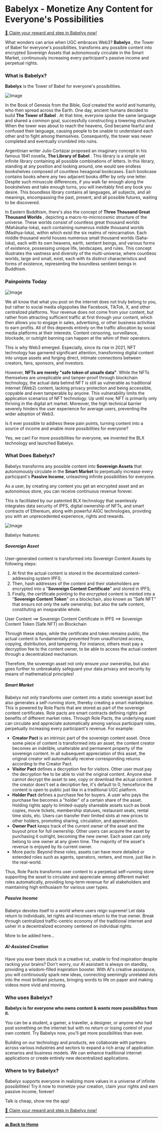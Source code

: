 # Babelyx - Monetize Any Content for Everyone's Possibilities

[🎁 Claim your reward and step in Babelyx now!](https://u.babelyx.com/)

What wonders can arise when UGC embraces Web3? **Babelyx** , the Tower of Babel for everyone's possibilities, transforms any possible content into encrypted Sovereign Assets that autonomously circulate in the Smart Market, continuously increasing every participant's passive income and perpetual rights.

### What is Babelyx?

**Babelyx** is the Tower of Babel for everyone's possibilities.

![Image](./images/pitchdeck/Slide1.jpeg)

In the Book of Genesis from the Bible, God created the world and humanity, who then spread across the Earth. One day, ancient humans decided to build **The Tower of Babel** . At that time, everyone spoke the same language and shared a common goal, successfully constructing a towering structure. When the tower was about to reach the heavens, God became fearful and confused their language, causing people to be unable to understand each other and to fight among themselves. Consequently, the tower was never completed and eventually crumbled into ruins.

Argentinian writer Julio Cortázar proposed an imaginary concept in his famous 1941 novella, **The Library of Babel** . This library is a simple yet infinite library containing all possible combinations of letters. In this library, standing at any position and looking around, one would see endless bookshelves composed of countless hexagonal bookcases. Each bookcase contains books where any two adjacent books differ by only one letter. Despite such minuscule differences, if you walk far enough along the bookshelves and take enough turns, you will inevitably find any book you desire. This boundless library contains all languages, all subjects, and all meanings, encompassing the past, present, and all possible futures, waiting to be discovered.

In Eastern Buddhism, there's also the concept of **Three Thousand Great Thousand Worlds** , depicting a macro-to-microcosmic structure of the universe. These worlds consist of countless great thousand worlds (Mahāsaha-loka), each containing numerous middle thousand worlds (Madhya-loka), within which exist the six realms of reincarnation. Each middle thousand world houses numerous small thousand worlds (Saha-loka), each with its own heavens, earth, sentient beings, and various forms of existence, possessing unique life, landscapes, and rules. This concept illustrates the vastness and diversity of the multi-universe, where countless worlds, large and small, exist, each with its distinct characteristics and forms of existence, representing the boundless sentient beings in Buddhism.

### Painpoints Today

![Image](./images/pitchdeck/Slide2.jpeg)

We all know that what you post on the internet does not truly belong to you, but rather to social media oligopolies like Facebook, TikTok, X, and other centralized platforms. Your revenue does not come from your content, but rather from attracting sufficient traffic at first through your content, which then allows you to engage in sales, advertising, or other business activities to earn profits. All of this depends entirely on the traffic allocation by social media platforms at their interests. Content censoring, surveillance, blockade, or outright banning can happen at the whim of their operators.

This is why Web3 emerged. Especially, since its rise in 2021, NFT technology has garnered significant attention, transforming digital content into unique assets and forging direct, intimate connections between creators, fans, sponsors, and investors.

However, **NFTs are merely "safe token of unsafe data"**. While the NFTs themselves are unreplicable and tamper-proof through blockchain technology, the actual data behind NFT is still as vulnerable as traditional internet (Web2) content, lacking privacy protection and being accessible, copyable and even tamperable by anyone. This vulnerability limits the application scenarios of NFT technology. Up until now, NFT is primarily only thriving in the digital art market. Moreover, the high technical barrier severely hinders the user experience for average users, preventing the wider adoption of Web3.

Is it ever possible to address these pain points, turning content into a source of income and enable more possibilities for everyone?

Yes, we can! For more possibilities for everyone, we invented the BLX technology and launched Babelyx.

### What Does Babelyx?

Babelyx transforms any possible content into **Sovereign Assets** that autonomously circulate in the **Smart Market** to perpetually increase every participant's **Passive Income**, unleashing infinite possibilities for everyone.

As a user, by creating any content you get an encrypted asset and an autonomous store, you can receive continuous revenue forever.

This is facilitated by our patented BLX technology that seamlessly integrates data security of IPFS, digital ownership of NFTs, and smart contracts of Ethereum, along with powerful AIGC technologies, providing you with an unprecedented experience, rights and rewards.

![Image](./images/pitchdeck/Slide3.jpeg)

Babelyx features:

##### Sovereign Asset

User-generated content is transformed into Sovereign Content Assets by following steps:

1. At first the actual content is stored in the decentralized content-addressing system IPFS;
2. Then, hash addresses of the content and their stakeholders are encrypted into a "**Sovereign Content Certificate**" and stored in IPFS;
3. Finally, the certificate pointing to the encrypted content is minted into a "**Sovereign Content Token**" on a blockchain, also known as "Safe NFT" that ensurs not only the safe ownership, but also the safe content, constituting an inseparable whole.

User Content ==> Sovereign Content Certificate in IPFS ==> Sovereign Content Token (Safe NFT) on Blockchain

Through these steps, while the certificate and token remains public, the actual content is fundamentally prevented from unauthorized access, copying, distribution, and tampering. For instance, others must pay a decryption fee to the content owner, to be able to access the actual content through a decentralized mechanism.

Therefore, the sovereign asset not only ensure your ownership, but also goes further to unbreakably safeguard your data privacy and security by means of mathematical principles!

##### Smart Market

Babelyx not only transforms user content into a static sovereign asset but also generates a self-running store, thereby creating a smart marketplace. This is powered by Role Pacts that are stored as part of the sovereign content certificates. Role pacts are smart contracts defining rights and benefits of different market roles. Through Role Pacts, the underlying asset can circulate and appreciate automatically among various participant roles, perpetually increasing every participant's revenue. For example:

- **Creator Pact** is an intrinsic part of the sovereign content asset. Once some piece of content is transformed into an asset, the content creator becomes an indelible, unalterable and permanent property of the sovereign content. In all subsequent appreciation of this asset, the original creator will automatically receive corresponding returns according to the Creator Pact.
- **Visitor Pact** defines a decryption fee for visitors. Other user must pay the decryption fee to be able to visit the original content. Anyone else cannot decrypt the asset to see, copy or download the actual content. If the creator does't set a decription fee, it's default to 0, henceforce the content is open to public just like in a traditional UGC platform.
- **Holder Pact** defines a purchase fee for buyers. A user who pays the purchase fee becomes a "holder" of a certain share of the asset. Holding rights apply to limited-supply shareable assets such as book copies, movie tickets, membership statuses, restaurant seats, rental time slots, etc. Users can transfer their limited slots at new prices to other holders, promoting sharing, circulation, and appreciation.
- **Owner Pact** keeps track of the current owner of the asset and the buyout price for full ownership. Other users can acquire the asset by purchasing it outright, becoming the new owner. Each asset can only belong to one owner at any given time. The majority of the asset's revenue is enjoyed by its current owner.
- More pacts: Beyond these roles, assets can have more detailed or extended roles such as agents, operators, renters, and more, just like in the real-world.

Thus, Role Pacts transforms user content to a perpetual self-running store supporting the asset to circulate and appreciate among different market roles automatically, providing long-term revenue for all stakeholders and maintaining high enthusiasm for various user types.

##### Passive Income

Babelyx devotes itself to a world where users reign supreme! Let data return to individuals, let rights and incomes return to the true owner. Break through centralized traffic-centric economy of the traditional internet and usher in a decentralized economy centered on individual rights.

More to be added here...

##### AI-Assisted Creation

Have you ever been stuck in a creative rut, unable to find inspiration despite racking your brains? Don't worry, our AI assistant is always on standby, providing a wisdom-filled inspiration booster. With AI's creative assistance, you will continuously spark new ideas, connecting seemingly unrelated dots into the most brilliant pictures, bringing words to life on paper and making videos more vivid and moving.

### Who uses Babelyx?

**Babelyx is for everyone who owns content & wants more possibilites from it.**

You can be a student, a gamer, a traveller, a designer, or anyone who had post something on the internet but with no return or losing control of your own content. Try Babelyx now, you'll get more possibilities than ever.

Building on our technology and products, we collaborate with partners across various industries and sectors to expand a rich array of application scenarios and business models. We can enhance traditional internet applications or create entirely new decentralized applications.

### Where to try Babelyx?

Babelyx supports everyone in realizing more values in a universe of infinite possibilities! Try it now to monetize your creation, claim your rights and earn passive income, forever!

Talk is cheap, show me the app!

[🎁 Claim your reward and step in Babelyx now!](https://u.babelyx.com/)

---

[**🔙️ Back to Home**](./home.md)
